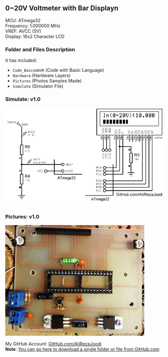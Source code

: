 ## 0~20V Voltmeter with Bar Displayn
  
MCU:        ATmega32  
Frequency:  1.000000 MHz  
VREF:       AVCC (5V)  
Display:    16x2 Character LCD

### Folder and Files Description
It has included:
- `Code_BascomAVR` (Code with Basic Language)
- `Hardware` (Hardware Layers)
- `Pictures` (Photos Samples Made)
- `Simulate` (Simulator File)

### Simulate: v1.0
![](Simulate/v1.0.png)

### Pictures: v1.0
![](Pictures/v1.0.jpg)

My GitHub Account: [GitHub.com/AliRezaJoodi](https://github.com/AliRezaJoodi)  
**Note**: [You can go here to download a single folder or file from GitHub.com](https://minhaskamal.github.io/DownGit/#/home)
